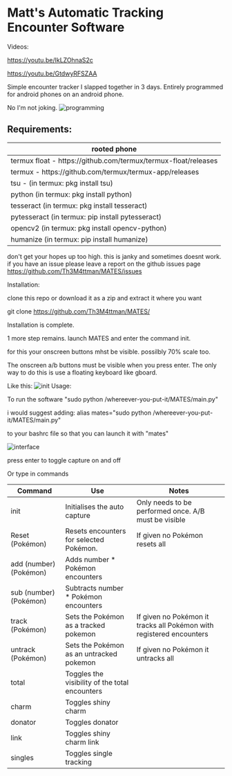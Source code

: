 # Matt's Automatic Tracking Encounter Software

Videos:

<https://youtu.be/IkLZOhnaS2c>

<https://youtu.be/GtdwyRFSZAA>

Simple encounter tracker I slapped together in 3 days.
Entirely programmed for android phones on an android phone.

No I'm not joking.
![programming](https://i.imgur.com/BLCC92W.png)

## Requirements:


| rooted phone                                                    |
| --------------------------------------------------------------- |
| termux float - https\://github.com/termux/termux-float/releases |
| termux - https\://github.com/termux/termux-app/releases         |
| tsu - (in termux: pkg install tsu)                              |
| python (in termux: pkg install python)                          |
| tesseract (in termux: pkg install tesseract)                    |
| pytesseract (in termux: pip install pytesseract)                |
| opencv2 (in termux: pkg install opencv-python)                  |
| humanize (in termux: pip install humanize)                      |


don't get your hopes up too high. this is janky and sometimes doesnt work. if you have an issue please leave a report on the github issues page 
<https://github.com/Th3M4ttman/MATES/issues>

Installation:

clone this repo or download it as a zip and extract it where you want

git clone <https://github.com/Th3M4ttman/MATES/>


Installation is complete.

1 more step remains. launch MATES and enter the command init.

for this your onscreen buttons mhst be visible. possilbly 70% scale too.

The onscreen a/b buttons must be visible when you press enter. The only way to do this is use a floating keyboard like gboard.

Like this:
![init](https://i.imgur.com/SiIDeX3.png)
Usage:

To run the software "sudo python /whereever-you-put-it/MATES/main.py"

i would suggest adding: alias mates="sudo python /whereever-you-put-it/MATES/main.py"

to your bashrc file so that you can launch it with "mates"

![interface](https://i.imgur.com/d97zLJc.jpeg)

press enter to toggle capture on and off

Or type in commands


| Command                | Use                                            | Notes                                                                |
| ---------------------- | ---------------------------------------------- | -------------------------------------------------------------------- |
| init                   | Initialises the auto capture                   | Only needs to be performed once. A/B must be visible                 |
| Reset (Pokémon)        | Resets encounters for selected Pokémon.        | If given no Pokémon resets all                                       |
| add (number) (Pokémon) | Adds number \* Pokémon encounters              |                                                                      |
| sub (number) (Pokémon) | Subtracts number \* Pokémon encounters         |                                                                      |
| track (Pokémon)        | Sets the Pokémon as a tracked pokemon          | If given no Pokémon it tracks all Pokémon with registered encounters |
| untrack (Pokémon)      | Sets the Pokémon as an untracked pokemon       | If given no Pokémon it untracks all                                  |
| total                  | Toggles the visibility of the total encounters |                                                                      |
| charm                  | Toggles shiny charm                            |                           |
| donator                | Toggles donator                                |                           |
| link              | Toggles shiny charm link                       |                          |
| singles           | Toggles single tracking                        |                          |
